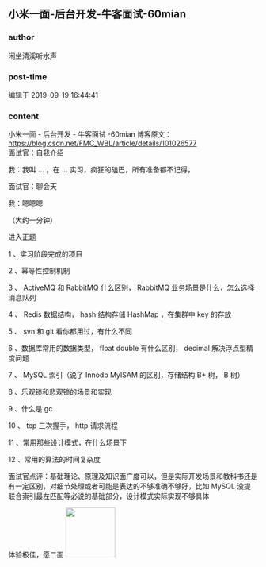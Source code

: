 ## 小米一面-后台开发-牛客面试-60mian
### author 
闲坐清溪听水声
### post-time 

编辑于  2019-09-19 16:44:41
### content 
<div class="post-topic-des nc-post-content">
 <div>
  小米一面
  <span>
   -
  </span>
  后台开发
  <span>
   -
  </span>
  牛客面试
  <span>
   -60mian
  </span>
  博客原文：
  <a href="https://blog.csdn.net/FMC_WBL/article/details/101026577" target="_blank">
   https://blog.csdn.net/FMC_WBL/article/details/101026577
  </a>
 </div>
 <div>
  面试官：自我介绍
 </div>
 <p>
  我：我叫
  <span>
   …
  </span>
  ，在
  <span>
   …
  </span>
  实习，疯狂的磕巴，所有准备都不记得，
 </p>
 <p>
  面试官：聊会天
 </p>
 <p>
  我：嗯嗯嗯
 </p>
 <p>
  （大约一分钟）
 </p>
 <p>
  进入正题
 </p>
 <p>
  <span>
   1
  </span>
  、实习阶段完成的项目
 </p>
 <p>
  <span>
   2
  </span>
  、幂等性控制机制
 </p>
 <p>
  <span>
   3
  </span>
  、
  <span>
   ActiveMQ
  </span>
  和
  <span>
   RabbitMQ
  </span>
  什么区别，
  <span>
   RabbitMQ
  </span>
  业务场景是什么，怎么选择消息队列
 </p>
 <p>
  <span>
   4
  </span>
  、
  <span>
   Redis
  </span>
  数据结构，
  <span>
   hash
  </span>
  结构存储
  <span>
   HashMap
  </span>
  ，在集群中
  <span>
   key
  </span>
  的存放
 </p>
 <p>
  <span>
   5
  </span>
  、
  <span>
   svn
  </span>
  和
  <span>
   git
  </span>
  看你都用过，有什么不同
 </p>
 <p>
  <span>
   6
  </span>
  、数据库常用的数据类型，
  <span>
   float double
  </span>
  有什么区别，
  <span>
   decimal
  </span>
  解决浮点型精度问题
 </p>
 <p>
  <span>
   7
  </span>
  、
  <span>
   MySQL
  </span>
  索引（说了
  <span>
   Innodb MyISAM
  </span>
  的区别，存储结构
  <span>
   B+
  </span>
  树，
  <span>
   B
  </span>
  树）
 </p>
 <p>
  <span>
   8
  </span>
  、乐观锁和悲观锁的场景和实现
 </p>
 <p>
  <span>
   9
  </span>
  、什么是
  <span>
   gc
  </span>
 </p>
 <p>
  <span>
   10
  </span>
  、
  <span>
   tcp
  </span>
  三次握手，
  <span>
   http
  </span>
  请求流程
 </p>
 <p>
  <span>
   11
  </span>
  、常用那些设计模式，在什么场景下
 </p>
 <p>
  <span>
   12
  </span>
  、常用的算法的时间复杂度
 </p>
 <p>
  面试官点评：基础理论、原理及知识面广度可以，但是实际开发场景和教科书还是有一定区别，对细节处理或者可能是表达的不够准确不够好，比如
  <span>
   MySQL
  </span>
  没提联合索引最左匹配等必说的基础部分，设计模式实际实现不够具体
 </p>
 <p>
  <span>
  </span>
 </p>
 <p>
  体验极佳，愿二面
  <img data-card-emoji="[消灭0offer]" height="100px" src="https://uploadfiles.nowcoder.com/images/20191018/63_1571398983749_602E8F042F463DC47EBFDF6A94ED5A6D" width="100px"/>
 </p>
</div>
